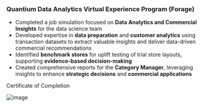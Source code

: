 ### Quantium Data Analytics Virtual Experience Program (Forage)

- Completed a job simulation focused on **Data Analytics and Commercial Insights** for the data science team  
- Developed expertise in **data preparation** and **customer analytics** using transaction datasets to extract valuable insights and deliver data-driven commercial recommendations  
- Identified **benchmark stores** for uplift testing of trial store layouts, supporting **evidence-based decision-making**  
- Created comprehensive reports for the **Category Manager**, leveraging insights to enhance **strategic decisions** and **commercial applications**

Certificate of Completion

![image](https://github.com/user-attachments/assets/6c6b4b46-938d-4946-813a-6a668ac30197)
